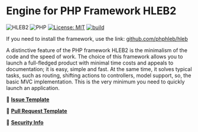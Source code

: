 Engine for PHP Framework HLEB2
=====================

![HLEB2](https://img.shields.io/badge/HLEB-2-darkcyan)
![PHP](https://img.shields.io/badge/PHP-^8.2-blue)
[![License: MIT](https://img.shields.io/badge/License-MIT%20(Free)-brightgreen.svg)](https://github.com/phphleb/hleb/blob/master/LICENSE)
[![build](https://github.com/phphleb/framework/actions/workflows/build.yml/badge.svg?event=push)](https://github.com/phphleb/framework/actions/workflows/build.yml)

If you need to install the framework, use the link: [github.com/phphleb/hleb](https://github.com/phphleb/hleb)

A distinctive feature of the PHP framework HLEB2 is the minimalism of the code and the speed of work. The choice of this framework allows you to launch a full-fledged product with minimal time costs and appeals to documentation; it is easy, simple and fast.
At the same time, it solves typical tasks, such as routing, shifting actions to controllers, model support, so, the basic MVC implementation. This is the very minimum you need to quickly launch an application.

📄 [**Issue Template**](https://github.com/phphleb/framework/blob/master/.github/ISSUE_TEMPLATE.md)

📄 [**Pull Request Template**](https://github.com/phphleb/framework/blob/master/.github/PULL_REQUEST_TEMPLATE.md)

📄 [**Security Info**](https://github.com/phphleb/framework/blob/master/.github/SECURITY.md)
